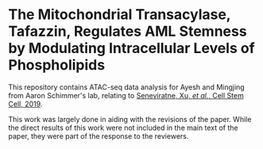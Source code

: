 # The Mitochondrial Transacylase, Tafazzin, Regulates AML Stemness by Modulating Intracellular Levels of Phospholipids

This repository contains ATAC-seq data analysis for Ayesh and Mingjing from Aaron Schimmer's lab, relating to [Seneviratne, Xu, _et al._, Cell Stem Cell, 2019](https://doi.org/10.1016/j.stem.2019.02.020).

This work was largely done in aiding with the revisions of the paper.
While the direct results of this work were not included in the main text of the paper, they were part of the response to the reviewers.
